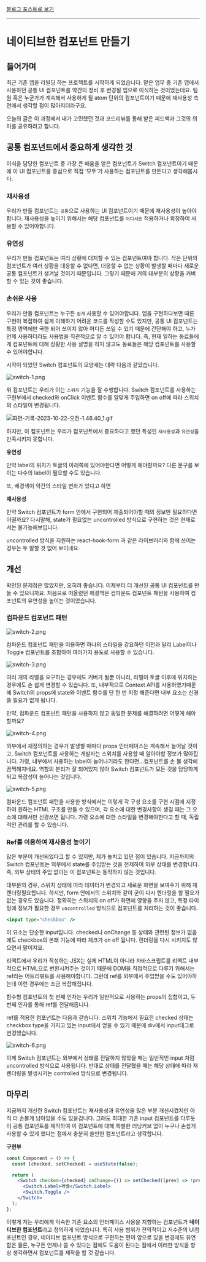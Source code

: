 [블로그 포스트로 보기](https://velog.io/@ubermensch0608/v00qq7c8)

---

# 네이티브한 컴포넌트 만들기

## 들어가며

최근 기존 앱을 리빌딩 하는 프로젝트를 시작하게 되었습니다. 맡은 업무 중 기존 앱에서 사용하던 공통 UI 컴포넌트를 약간의 정비 후 변경될 앱으로 이식하는 것이었는데요. 팀원 혹은 누군가가 계속해서 사용하게 될 atom 단위의 컴포넌트이기 때문에 재사용성 측면에서 생각할 점이 많아지더라구요.

오늘의 글은 이 과정에서 내가 고민했던 것과 코드리뷰를 통해 받은 피드백과 그것의 의미를 공유하려고 합니다.

## 공통 컴포넌트에서 중요하게 생각한 것

이식을 담당한 컴포넌트 중 가장 큰 배움을 얻은 컴포넌트가 Switch 컴포넌트이기 때문에 이 UI 컴포넌트를 중심으로 직접 ‘모두’가 사용하는 컴포넌트를 만든다고 생각해봅시다.

### 재사용성

우리가 만들 컴포넌트는 `공통`으로 사용하는 UI 컴포넌트이기 때문에 재사용성이 높아야합니다. 재사용성을 높이기 위해서는 해당 컴포넌트를 `어디서든` 적용하거나 확장하여 사용할 수 있어야합니다.

### 유연성

우리가 만들 컴포넌트는 여러 상황에 대처할 수 있는 컴포넌트여야 합니다. 작은 단위의 컴포넌트가 여러 상황을 대응할 수 없다면, 대응할 수 없는 상황이 발생할 때마다 새로운 공통 컴포넌트가 생겨날 것이기 때문입니다. 그렇기 때문에 거의 대부분의 상황을 커버할 수 있는 것이 좋습니다.

### 손쉬운 사용

우리가 만들 컴포넌트는 누구든 `쉽게` 사용할 수 있어야합니다. 앱을 구현하다보면 때론 구현이 복잡하여 쉽게 이해하기 어려운 코드를 작성할 수도 있지만, 공통 UI 컴포넌트는 특정 영역에만 국한 되어 쓰이지 않아 어디든 쓰일 수 있기 때문에 간단해야 하고, 누가 언제 사용하더라도 사용법을 직관적으로 알 수 있어야 합니다. 즉, 현재 일하는 동료들에게 컴포넌트에 대해 장황한 사용 설명을 하지 않고도 동료들은 해당 컴포넌트를 사용할 수 있어야합니다.

시작이 되었던 Switch 컴포넌트의 모양새는 대략 다음과 같았습니다.

![switch-1.png](https://prod-files-secure.s3.us-west-2.amazonaws.com/ae42ddab-f52a-4185-b6d8-5b159f46dd43/b956075f-604b-4358-b5bb-67ddf2adb53e/switch-1.png)

위 컴포넌트는 우리가 아는 `스위치` 기능을 잘 수행합니다. Switch 컴포넌트를 사용하는 구현부에서 checked와 onClick 이벤트 함수를 알맞게 주입하면 on off에 따라 스위치의 스타일이 변경됩니다.

![화면-기록-2023-10-22-오전-1.46.40_1.gif](https://prod-files-secure.s3.us-west-2.amazonaws.com/ae42ddab-f52a-4185-b6d8-5b159f46dd43/a7571c9b-2822-4972-b90e-0023b9047414/%E1%84%92%E1%85%AA%E1%84%86%E1%85%A7%E1%86%AB-%E1%84%80%E1%85%B5%E1%84%85%E1%85%A9%E1%86%A8-2023-10-22-%E1%84%8B%E1%85%A9%E1%84%8C%E1%85%A5%E1%86%AB-1.46.40_1.gif)

하지만, 이 컴포넌트는 우리가 컴포넌트에서 중요하다고 했던 특성인 `재사용성`과 `유연성`을 만족시키지 못합니다.

**유연성**

만약 label의 위치가 토글의 아래쪽에 있어야한다면 어떻게 해야할까요? 다른 문구를 보이는 다수의 label이 필요할 수도 있습니다.

또, 배경색이 약간의 스타일 변화가 있다고 하면

**재사용성**

만약 Switch 컴포넌트가 form 안에서 구현되어 제출되어야할 때의 정보만 필요하다면 어떨까요? 다시말해, state가 필요없는 uncontrolled 방식으로 구현하는 것은 현재로서는 불가능해보입니다.

uncontrolled 방식을 지원하는 react-hook-form 과 같은 라이브러리와 함께 쓰이는 경우는 두 말할 것 없어 보이네요.

## 개선

확인된 문제점은 많았지만, 오히려 좋습니다. 이제부터 더 개선된 공통 UI 컴포넌트를 만들 수 있으니까요. 처음으로 떠올렸던 해결책은 컴파운드 컴포넌트 패턴을 사용하여 컴포넌트의 유연성을 높이는 것이었습니다.

### 컴파운드 컴포넌트 패턴

![switch-2.png](https://prod-files-secure.s3.us-west-2.amazonaws.com/ae42ddab-f52a-4185-b6d8-5b159f46dd43/adc7f4b3-e025-4773-9d42-94f61db7fcf5/switch-2.png)

컴파운드 컴포넌트 패턴을 이용하면 하나의 스타일을 강요하던 이전과 달리 Label이나 Toggle 컴포넌트를 조합하여 여러가지 용도로 사용할 수 있습니다.

![switch-3.png](https://prod-files-secure.s3.us-west-2.amazonaws.com/ae42ddab-f52a-4185-b6d8-5b159f46dd43/0763a4cb-63ce-4537-afe4-07a46525e78d/switch-3.png)

여러 개의 라벨을 요구하는 경우에도 커버가 될뿐 아니라, 라벨이 토글 이후에 위치하는 경우에도 손 쉽게 변경할 수 있습니다. 또, 내부적으로 Context API를 사용하였기때문에 Switch의 props에 state와 이벤트 함수를 단 한 번 지정 해준다면 내부 요소는 신경쓸 필요가 없게 됩니다.

만약, 컴파운드 컴포넌트 패턴을 사용하지 않고 동일한 문제를 해결하려면 어떻게 해야할까요?

![switch-4.png](https://prod-files-secure.s3.us-west-2.amazonaws.com/ae42ddab-f52a-4185-b6d8-5b159f46dd43/24894756-6a55-496f-900f-f989151dc0fd/switch-4.png)

외부에서 재정의하는 경우가 발생할 때마다 props 인터페이스는 계속해서 늘어날 것이고, Switch 컴포넌트를 사용하는 개발자는 스위치를 사용할 때 알아야할 정보가 많아집니다. 가령, 내부에서 사용하는 label이 늘어나기라도 한다면…컴포넌트를 손 볼 생각에 끔찍해지네요. 역할의 분리가 잘 되어있지 않아 Switch 컴포넌트가 모든 것을 담당하게 되고 복잡성이 늘어나는 것입니다.

![switch-5.png](https://prod-files-secure.s3.us-west-2.amazonaws.com/ae42ddab-f52a-4185-b6d8-5b159f46dd43/e62117a5-90af-4aac-9975-0f956cfaa47f/switch-5.png)

컴파운드 컴포넌트 패턴을 사용한 방식에서는 이렇게 각 구성 요소를 구현 시점에 지정하여 원하는 HTML 구조를 만들 수 있으며, 각 요소에 대한 변경사항이 생길 때는 그 요소에 대해서만 신경쓰면 됩니다. 가령 요소에 대한 스타일을 변경해야한다고 할 때, 독립적인 관리를 할 수 있습니다.

### Ref를 이용하여 재사용성 높이기

많은 부분이 개선되었다고 할 수 있지만, 제가 놓치고 있던 점이 있습니다. 지금까지의 Switch 컴포넌트는 외부에서 state를 주입받는 것을 전제하여 외부 상태를 변경합니다. 즉, 외부 상태의 주입 없이는 이 컴포넌트는 동작하지 않는 것입니다.

대부분의 경우, 스위치 상태에 따라 데이터가 변경되고 새로운 화면을 보여주기 위해 재렌더링필요합니다. 하지만, form 안에서의 스위치와 같이 굳이 다시 렌더링을 할 필요가 없는 경우도 있습니다. 정확히는 스위치의 on off가 화면에 영향을 주지 않고, 특정 타이밍에 정보가 필요한 경우 `uncontrolled` 방식으로 컴포넌트를 처리하는 것이 좋습니다.

```jsx
<input type="checkbox" />
```

이 요소는 단순한 input입니다. checked나 onChange 등 상태와 관련된 정보가 없음에도 checkbox의 본래 기능에 따라 체크가 on off 됩니다. 렌더링을 다시 시키지도 않으면서 말이지요.

리액트에서 우리가 작성하는 JSX는 실제 HTML이 아니라 자바스크립트를 리액트 내부적으로 HTML으로 변환시켜주는 것이기 때문에 DOM을 직접적으로 다루기 위해서는 ref라는 어트리뷰트를 사용해야합니다. 그런데 ref를 외부에서 주입받을 수도 있어야하는데 이런 경우에는 조금 복잡해집니다.

함수형 컴포넌트의 첫 번째 인자는 우리가 일반적으로 사용하는 props의 집합이고, 두 번째 인자를 통해 ref를 전달해줍니다.

ref를 적용한 컴포넌트는 다음과 같습니다. 스위치 기능에서 필요한 checked 상태는 checkbox type을 가지고 있는 input에서 얻을 수 있기 때문에 div에서 input태그로 변경했습니다.

![switch-6.png](https://prod-files-secure.s3.us-west-2.amazonaws.com/ae42ddab-f52a-4185-b6d8-5b159f46dd43/6a5d6e49-0461-46ab-8d4b-e814887f3318/switch-6.png)

이제 Switch 컴포넌트는 외부에서 상태를 전달하지 않았을 때는 일반적인 input 처럼 uncontrolled 방식으로 사용됩니다. 반대로 상태를 전달했을 때는 해당 상태에 따라 재렌더링을 발생시키는 controlled 방식으로 변경됩니다.

## 마무리

지금까지 개선한 Switch 컴포넌트는 재사용성과 유연성을 많은 부분 개선시켰지만 아직 더 손볼게 남아있을 수도 있을겁니다. 그래도 최대한 기존 input 컴포넌트를 다루듯이 공통 컴포넌트를 제작하여 이 컴포넌트에 대해 특별한 러닝커브 없이 누구나 손쉽게 사용할 수 있게 했다는 점에서 충분히 쓸만한 컴포넌트라고 생각합니다.

**구현부**

```jsx
const Component = () => {
  const [checked, setChecked] = useState(false);

  return (
    <Switch checked={checked} onChange={() => setChecked((prev) => !prev)}>
      <Switch.Label>라벨</Switch.Label>
      <Switch.Toggle />
    </Switch>
  );
};
```

이렇게 저는 우리에게 익숙한 기존 요소의 인터페이스 사용을 지향하는 컴포넌트가 **네이티브한 컴포넌트**라고 정의하게 되었습니다. 특히 사용 범위가 전역적이고 저수준의 UI컴포넌트인 경우, 네이티브 컴포넌트 방식으로 구현하는 편이 앞으로 있을 변경에도 유연함은 물론, 누구든 언제나 쓸 수 있다는 점에도 도움이 된다는 점에서 이러한 방식을 항상 생각하면서 컴포넌트를 제작을 할 것 같습니다.
